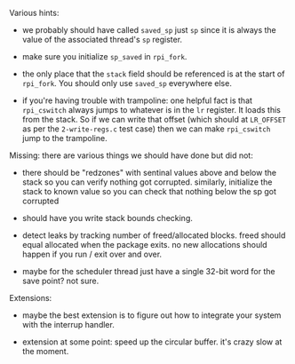 Various hints:
  - we probably should have called `saved_sp` just `sp` since it is always
    the value of the associated thread's  `sp` register. 

  - make sure you initialize `sp_saved` in `rpi_fork`.

  - the only place that the `stack` field should be referenced is at
    the start of `rpi_fork`.  You should only use `saved_sp` everywhere
    else.

  - if you're having trouble with trampoline: one helpful fact is that 
    `rpi_cswitch` always jumps to whatever is in the `lr` register.
    It loads this from the stack.  So if we can write that offset (which
    should at `LR_OFFSET` as per the `2-write-regs.c` test case) then
    we can make `rpi_cswitch` jump to the trampoline.

Missing:  there are various things we should have done but did not:
  - there should be "redzones" with sentinal values above and below
    the stack so you can verify nothing got corrupted.  similarly,
    initialize the stack to  known value so you can check that nothing
    below the sp got corrupted

  - should have you write stack bounds checking.

  - detect leaks by tracking number of freed/allocated blocks.
    freed should equal allocated when the package exits.  no new
    allocations should happen if you run / exit over and over.

  - maybe for the scheduler thread just have a single 32-bit word for
    the save point?  not sure.

Extensions:
  - maybe the best extension is to figure out how to integrate your system
    with the interrup handler.

  - extension at some point: speed up the circular buffer.  it's crazy slow at
    the moment.
